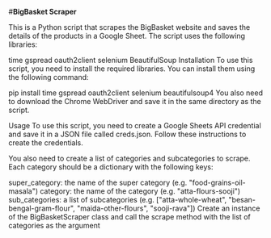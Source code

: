 #**BigBasket Scraper**


This is a Python script that scrapes the BigBasket website and saves the details of the products in a Google Sheet. The script uses the following libraries:

time
gspread
oauth2client
selenium
BeautifulSoup
Installation
To use this script, you need to install the required libraries. You can install them using the following command:


pip install time gspread oauth2client selenium beautifulsoup4
You also need to download the Chrome WebDriver and save it in the same directory as the script.

Usage
To use this script, you need to create a Google Sheets API credential and save it in a JSON file called creds.json. Follow these instructions to create the credentials.

You also need to create a list of categories and subcategories to scrape. Each category should be a dictionary with the following keys:

super_category: the name of the super category (e.g. "food-grains-oil-masala")
category: the name of the category (e.g. "atta-flours-sooji")
sub_categories: a list of subcategories (e.g. ["atta-whole-wheat", "besan-bengal-gram-flour", "maida-other-flours", "sooji-rava"])
Create an instance of the BigBasketScraper class and call the scrape method with the list of categories as the argument


